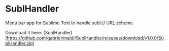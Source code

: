 SublHandler
===========

Menu bar app for Sublime Text to handle subl:// URL scheme

Download it here: (SublHandler)[https://github.com/gabrielrinaldi/SublHandler/releases/download/v1.0.0/SublHandler.zip]
